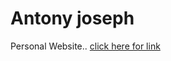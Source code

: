 <h1> Antony joseph</h1>
Personal Website..
<a href="https://antonyjoseph332.github.io/Personal_Website/"> click here for link</a>
